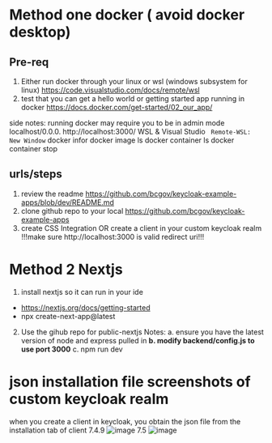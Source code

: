 # Method one docker ( avoid docker desktop)

## Pre-req
1. Either run docker through your linux or wsl (windows subsystem for linux) https://code.visualstudio.com/docs/remote/wsl 
2. test that you can get a hello world or getting started app running in docker https://docs.docker.com/get-started/02_our_app/


side notes:
running docker may require you to be in admin mode
localhost/0.0.0. http://localhost:3000/
WSL & Visual Studio ``` Remote-WSL: New Window```
docker infor
docker image ls
docker container ls
docker container stop <container name>


## urls/steps
1. review the readme https://github.com/bcgov/keycloak-example-apps/blob/dev/README.md
2. clone github repo to your local https://github.com/bcgov/keycloak-example-apps
3.  create CSS Integration OR create a client in your custom keycloak realm !!!make sure  http://localhost:3000  is valid redirect uri!!!


# Method 2 Nextjs

1. install nextjs so it can run in your ide
* https://nextjs.org/docs/getting-started
* npx create-next-app@latest

2. Use the gihub repo for public-nextjs
Notes: 
a. ensure you have the latest version of node and express pulled in
**b. modify backend/config.js to use port 3000**
c. npm run dev 

# json installation file screenshots of custom keycloak realm
when you create a client in keycloak, you obtain the json file from the installation tab of client
7.4.9 
![image](https://user-images.githubusercontent.com/56739669/172299300-fbd69c5d-4212-4bf1-a96e-1ba3456fc71b.png)
7.5 
![image](https://user-images.githubusercontent.com/56739669/172299426-08bebea9-f4a1-4bdd-a3c3-d530c663245c.png)

